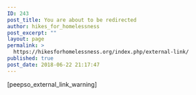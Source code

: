 ```yaml
---
ID: 243
post_title: You are about to be redirected
author: hikes_for_homelessness
post_excerpt: ""
layout: page
permalink: >
  https://hikesforhomelessness.org/index.php/external-link/
published: true
post_date: 2018-06-22 21:17:47
---
```

[peepso_external_link_warning]